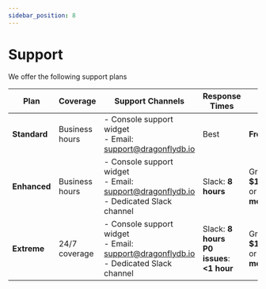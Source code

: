 ```yaml
---
sidebar_position: 8
---
```


# Support

We offer the following support plans 


| Plan       | Coverage                  | Support Channels                                                                                 | Response Times                        | Pricing                           |
|------------|----------------------------|--------------------------------------------------------------------------------------------------|---------------------------------------|-----------------------------------|
| **Standard**  | Business hours            | - Console support widget  <br /> - Email: [support@dragonflydb.io](mailto:support@dragonflydb.io) | Best                                | **Free**                          |
| **Enhanced**  | Business hours            | - Console support widget  <br /> - Email: [support@dragonflydb.io](mailto:support@dragonflydb.io)  <br /> - Dedicated Slack channel | Slack: **8 hours**                    | Greater of **$199/month** or **4.9% of monthly bill** |
| **Extreme**   | 24/7 coverage             | - Console support widget  <br /> - Email: [support@dragonflydb.io](mailto:support@dragonflydb.io)  <br /> - Dedicated Slack channel | Slack: **8 hours** <br /> **P0 issues**: **<1 hour** | Greater of **$1500/month** or **9.9% of monthly bill** |
